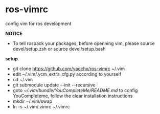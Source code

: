 # ros-vimrc
config vim for ros development

**NOTICE**
* To tell rospack your packages, before openning vim, please source devel/setup.zsh or source devel/setup.bash 

**setup**
* git clone https://github.com/yaochx/ros-vimrc ~/.vim
* edit ~/.vim/.ycm_extra_cfg.py according to yourself
* cd ~/.vim
* git submodule update --init --recursive
* goto *~/.vim/bundle/YouCompleteMe/README.md* to config YouCompleteme, follow the clear installation instructions
* mkdir ~/.vim/swap
* ln -s ~/.vim/.vimrc ~/.vimrc
